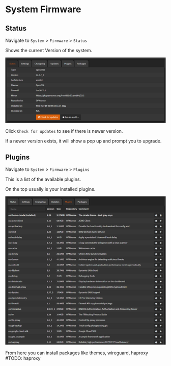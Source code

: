 

# System Firmware

## Status

Navigate to `System` > `Firmware` > `Status`

Shows the current Version of the system.

![opnsense-firmware-status](img/opnsense-firmware-status.png)

Click `Check for updates` to see if there is newer version.

If a newer version exists, it will show a pop up and prompt you to upgrade.

## Plugins

Navigate to `System` > `Firmware` > `Plugins`

This is a list of the available plugins.

On the top usually is your installed plugins.

![opnsense-firmware-plugins](img/opnsense-firmware-plugins.png)

From here you can install packages like themes, wireguard, haproxy
#TODO: haproxy
